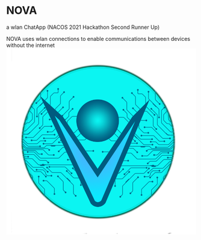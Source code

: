 # NOVA
a wlan ChatApp (NACOS 2021 Hackathon Second Runner Up)

NOVA uses wlan connections to enable communications between devices without the internet
![The NOVA logo](https://github.com/SpecialDude/NOVA/blob/main/nova-src/NOVA.png?raw=true)
